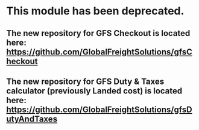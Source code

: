 # This module has been deprecated.
## The new repository for GFS Checkout is located here: https://github.com/GlobalFreightSolutions/gfsCheckout

## The new repository for GFS Duty & Taxes calculator (previously Landed cost) is located here: https://github.com/GlobalFreightSolutions/gfsDutyAndTaxes